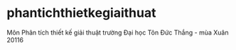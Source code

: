# phantichthietkegiaithuat
Môn Phân tích thiết kế giải thuật trường Đại học Tôn Đức Thắng - mùa Xuân 20116
